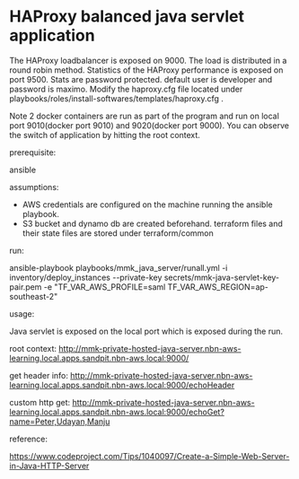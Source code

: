 # HAProxy balanced java servlet application

The HAProxy loadbalancer is exposed on 9000. The load is distributed in a round robin method. Statistics of the HAProxy performance is exposed on port 9500. Stats are password protected. default user is developer and password is maximo. Modify the haproxy.cfg file located under playbooks/roles/install-softwares/templates/haproxy.cfg . 

Note 2 docker containers are run as part of the program and run on local port 9010(docker port 9010) and 9020(docker port 9000). You can observe the switch of application by hitting the root context.

prerequisite:

ansible

assumptions:

- AWS credentials are configured on the machine running the ansible playbook.
- S3 bucket and dynamo db are created beforehand. terraform files and their state files are stored under terraform/common

run:

ansible-playbook playbooks/mmk_java_server/runall.yml -i inventory/deploy_instances --private-key secrets/mmk-java-servlet-key-pair.pem -e "TF_VAR_AWS_PROFILE=saml TF_VAR_AWS_REGION=ap-southeast-2"

usage:

Java servlet is exposed on the local port which is exposed during the run.

root context: <http://mmk-private-hosted-java-server.nbn-aws-learning.local.apps.sandpit.nbn-aws.local:9000/>

get header info: <http://mmk-private-hosted-java-server.nbn-aws-learning.local.apps.sandpit.nbn-aws.local:9000/echoHeader>

custom http get: <http://mmk-private-hosted-java-server.nbn-aws-learning.local.apps.sandpit.nbn-aws.local:9000/echoGet?name=Peter,Udayan,Manju>

reference:

<https://www.codeproject.com/Tips/1040097/Create-a-Simple-Web-Server-in-Java-HTTP-Server>
